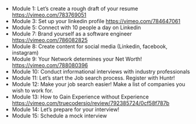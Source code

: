 - Module 1: Let’s create a rough draft of your resume https://vimeo.com/783769051
- Module 3: Set up your linkedin profile https://vimeo.com/784647061
- Module 5: Connect with 10 people a day on Linkedin
- Module 7: Brand yourself as a software engineer https://vimeo.com/786082825
- Module 8: Create content for social media (Linkedin, facebook, instagram)
- Module 9: Your Network determines your Net Worth! https://vimeo.com/788080396
- Module 10: Conduct informational interviews with industry professionals
- Module 11: Let’s start the Job search process. Register with Huntr!
- Module 12: Make your job search easier! Make a list of companies you wish to work for.
- Module 13: How to Gain Experience without Experience https://vimeo.com/truecodersio/review/792385724/0cf58f787b
- Module 14: Let’s prepare for your interview!
- Module 15: Schedule a mock interview
